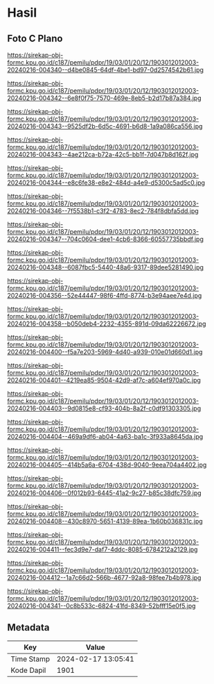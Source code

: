 # Hasil

## Foto C Plano

https://sirekap-obj-formc.kpu.go.id/c187/pemilu/pdpr/19/03/01/20/12/1903012012003-20240216-004340--d4be0845-64df-4be1-bd97-0d2574542b61.jpg

https://sirekap-obj-formc.kpu.go.id/c187/pemilu/pdpr/19/03/01/20/12/1903012012003-20240216-004342--6e8f0f75-7570-469e-8eb5-b2d17b87a384.jpg

https://sirekap-obj-formc.kpu.go.id/c187/pemilu/pdpr/19/03/01/20/12/1903012012003-20240216-004343--9525df2b-6d5c-4691-b6d8-1a9a086ca556.jpg

https://sirekap-obj-formc.kpu.go.id/c187/pemilu/pdpr/19/03/01/20/12/1903012012003-20240216-004343--4ae212ca-b72a-42c5-bb1f-7d047b8d162f.jpg

https://sirekap-obj-formc.kpu.go.id/c187/pemilu/pdpr/19/03/01/20/12/1903012012003-20240216-004344--e8c6fe38-e8e2-484d-a4e9-d5300c5ad5c0.jpg

https://sirekap-obj-formc.kpu.go.id/c187/pemilu/pdpr/19/03/01/20/12/1903012012003-20240216-004346--7f5538b1-c3f2-4783-8ec2-784f8dbfa5dd.jpg

https://sirekap-obj-formc.kpu.go.id/c187/pemilu/pdpr/19/03/01/20/12/1903012012003-20240216-004347--704c0604-dee1-4cb6-8366-60557735bbdf.jpg

https://sirekap-obj-formc.kpu.go.id/c187/pemilu/pdpr/19/03/01/20/12/1903012012003-20240216-004348--6087fbc5-5440-48a6-9317-89dee5281490.jpg

https://sirekap-obj-formc.kpu.go.id/c187/pemilu/pdpr/19/03/01/20/12/1903012012003-20240216-004356--52e44447-98f6-4ffd-8774-b3e94aee7e4d.jpg

https://sirekap-obj-formc.kpu.go.id/c187/pemilu/pdpr/19/03/01/20/12/1903012012003-20240216-004358--b050deb4-2232-4355-891d-09da62226672.jpg

https://sirekap-obj-formc.kpu.go.id/c187/pemilu/pdpr/19/03/01/20/12/1903012012003-20240216-004400--f5a7e203-5969-4d40-a939-010e01d660d1.jpg

https://sirekap-obj-formc.kpu.go.id/c187/pemilu/pdpr/19/03/01/20/12/1903012012003-20240216-004401--4219ea85-9504-42d9-af7c-a604ef970a0c.jpg

https://sirekap-obj-formc.kpu.go.id/c187/pemilu/pdpr/19/03/01/20/12/1903012012003-20240216-004403--9d0815e8-cf93-404b-8a2f-c0df91303305.jpg

https://sirekap-obj-formc.kpu.go.id/c187/pemilu/pdpr/19/03/01/20/12/1903012012003-20240216-004404--469a9df6-ab04-4a63-ba1c-3f933a8645da.jpg

https://sirekap-obj-formc.kpu.go.id/c187/pemilu/pdpr/19/03/01/20/12/1903012012003-20240216-004405--414b5a6a-6704-438d-9040-9eea704a4402.jpg

https://sirekap-obj-formc.kpu.go.id/c187/pemilu/pdpr/19/03/01/20/12/1903012012003-20240216-004406--0f012b93-6445-41a2-9c27-b85c38dfc759.jpg

https://sirekap-obj-formc.kpu.go.id/c187/pemilu/pdpr/19/03/01/20/12/1903012012003-20240216-004408--430c8970-5651-4139-89ea-1b60b036831c.jpg

https://sirekap-obj-formc.kpu.go.id/c187/pemilu/pdpr/19/03/01/20/12/1903012012003-20240216-004411--fec3d9e7-daf7-4ddc-8085-6784212a2129.jpg

https://sirekap-obj-formc.kpu.go.id/c187/pemilu/pdpr/19/03/01/20/12/1903012012003-20240216-004412--1a7c66d2-566b-4677-92a8-98fee7b4b978.jpg

https://sirekap-obj-formc.kpu.go.id/c187/pemilu/pdpr/19/03/01/20/12/1903012012003-20240216-004341--0c8b533c-6824-41fd-8349-52bfff15e0f5.jpg


## Metadata

| Key        | Value               |
| ---------- | ------------------- |
| Time Stamp | 2024-02-17 13:05:41 |
| Kode Dapil | 1901                |



